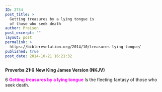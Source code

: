 ```yaml
---
ID: 2754
post_title: >
  Getting treasures by a lying tongue is
  of those who seek death
author: Praison
post_excerpt: ""
layout: post
permalink: >
  https://biblerevelation.org/2014/10/treasures-lying-tongue/
published: true
post_date: 2014-10-21 16:21:32
---
```

<strong>Proverbs 21:6</strong>
<strong> New King James Version (NKJV)</strong>

6 <span style="color: #ff00ff;"><strong>Getting treasures by a lying tongue</strong></span>
Is the fleeting fantasy of those who seek death.